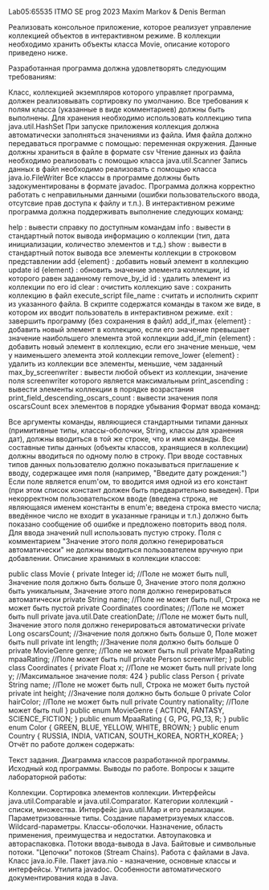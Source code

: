 Lab05:65535
ITMO SE prog 2023 Maxim Markov & Denis Berman

Реализовать консольное приложение, которое реализует управление коллекцией объектов в интерактивном режиме. В коллекции необходимо хранить объекты класса Movie, описание которого приведено ниже.

Разработанная программа должна удовлетворять следующим требованиям:

Класс, коллекцией экземпляров которого управляет программа, должен реализовывать сортировку по умолчанию. Все требования к полям класса (указанные в виде комментариев) должны быть выполнены. Для хранения необходимо использовать коллекцию типа java.util.HashSet При запуске приложения коллекция должна автоматически заполняться значениями из файла. Имя файла должно передаваться программе с помощью: переменная окружения. Данные должны храниться в файле в формате csv Чтение данных из файла необходимо реализовать с помощью класса java.util.Scanner Запись данных в файл необходимо реализовать с помощью класса java.io.FileWriter Все классы в программе должны быть задокументированы в формате javadoc. Программа должна корректно работать с неправильными данными (ошибки пользовательского ввода, отсутсвие прав доступа к файлу и т.п.). В интерактивном режиме программа должна поддерживать выполнение следующих команд:

help : вывести справку по доступным командам info : вывести в стандартный поток вывода информацию о коллекции (тип, дата инициализации, количество элементов и т.д.) show : вывести в стандартный поток вывода все элементы коллекции в строковом представлении add {element} : добавить новый элемент в коллекцию update id {element} : обновить значение элемента коллекции, id которого равен заданному remove_by_id id : удалить элемент из коллекции по его id clear : очистить коллекцию save : сохранить коллекцию в файл execute_script file_name : считать и исполнить скрипт из указанного файла. В скрипте содержатся команды в таком же виде, в котором их вводит пользователь в интерактивном режиме. exit : завершить программу (без сохранения в файл) add_if_max {element} : добавить новый элемент в коллекцию, если его значение превышает значение наибольшего элемента этой коллекции add_if_min {element} : добавить новый элемент в коллекцию, если его значение меньше, чем у наименьшего элемента этой коллекции remove_lower {element} : удалить из коллекции все элементы, меньшие, чем заданный max_by_screenwriter : вывести любой объект из коллекции, значение поля screenwriter которого является максимальным print_ascending : вывести элементы коллекции в порядке возрастания print_field_descending_oscars_count : вывести значения поля oscarsCount всех элементов в порядке убывания Формат ввода команд:

Все аргументы команды, являющиеся стандартными типами данных (примитивные типы, классы-оболочки, String, классы для хранения дат), должны вводиться в той же строке, что и имя команды. Все составные типы данных (объекты классов, хранящиеся в коллекции) должны вводиться по одному полю в строку. При вводе составных типов данных пользователю должно показываться приглашение к вводу, содержащее имя поля (например, "Введите дату рождения:") Если поле является enum'ом, то вводится имя одной из его констант (при этом список констант должен быть предварительно выведен). При некорректном пользовательском вводе (введена строка, не являющаяся именем константы в enum'е; введена строка вместо числа; введённое число не входит в указанные границы и т.п.) должно быть показано сообщение об ошибке и предложено повторить ввод поля. Для ввода значений null использовать пустую строку. Поля с комментарием "Значение этого поля должно генерироваться автоматически" не должны вводиться пользователем вручную при добавлении. Описание хранимых в коллекции классов:

public class Movie { private Integer id; //Поле не может быть null, Значение поля должно быть больше 0, Значение этого поля должно быть уникальным, Значение этого поля должно генерироваться автоматически private String name; //Поле не может быть null, Строка не может быть пустой private Coordinates coordinates; //Поле не может быть null private java.util.Date creationDate; //Поле не может быть null, Значение этого поля должно генерироваться автоматически private Long oscarsCount; //Значение поля должно быть больше 0, Поле может быть null private int length; //Значение поля должно быть больше 0 private MovieGenre genre; //Поле не может быть null private MpaaRating mpaaRating; //Поле может быть null private Person screenwriter; } public class Coordinates { private Float x; //Поле не может быть null private long y; //Максимальное значение поля: 424 } public class Person { private String name; //Поле не может быть null, Строка не может быть пустой private int height; //Значение поля должно быть больше 0 private Color hairColor; //Поле не может быть null private Country nationality; //Поле может быть null } public enum MovieGenre { ACTION, FANTASY, SCIENCE_FICTION; } public enum MpaaRating { G, PG, PG_13, R; } public enum Color { GREEN, BLUE, YELLOW, WHITE, BROWN; } public enum Country { RUSSIA, INDIA, VATICAN, SOUTH_KOREA, NORTH_KOREA; } Отчёт по работе должен содержать:

Текст задания. Диаграмма классов разработанной программы. Исходный код программы. Выводы по работе. Вопросы к защите лабораторной работы:

Коллекции. Сортировка элементов коллекции. Интерфейсы java.util.Comparable и java.util.Comparator. Категории коллекций - списки, множества. Интерфейс java.util.Map и его реализации. Параметризованные типы. Создание параметризуемых классов. Wildcard-параметры. Классы-оболочки. Назначение, область применения, преимущества и недостатки. Автоупаковка и автораспаковка. Потоки ввода-вывода в Java. Байтовые и символьные потоки. "Цепочки" потоков (Stream Chains). Работа с файлами в Java. Класс java.io.File. Пакет java.nio - назначение, основные классы и интерфейсы. Утилита javadoc. Особенности автоматического документирования кода в Java.
